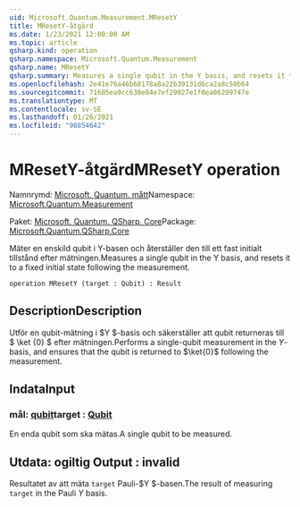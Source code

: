 ```yaml
---
uid: Microsoft.Quantum.Measurement.MResetY
title: MResetY-åtgärd
ms.date: 1/23/2021 12:00:00 AM
ms.topic: article
qsharp.kind: operation
qsharp.namespace: Microsoft.Quantum.Measurement
qsharp.name: MResetY
qsharp.summary: Measures a single qubit in the Y basis, and resets it to a fixed initial state following the measurement.
ms.openlocfilehash: 2e41e76a46b68178a8a22b39131d6ca2a8c50b64
ms.sourcegitcommit: 71605ea9cc630e84e7ef29027e1f0ea06299747e
ms.translationtype: MT
ms.contentlocale: sv-SE
ms.lasthandoff: 01/26/2021
ms.locfileid: "98854642"
---
```

# <a name="mresety-operation"></a><span data-ttu-id="183c5-102">MResetY-åtgärd</span><span class="sxs-lookup"><span data-stu-id="183c5-102">MResetY operation</span></span>

<span data-ttu-id="183c5-103">Namnrymd: [Microsoft. Quantum. mått](xref:Microsoft.Quantum.Measurement)</span><span class="sxs-lookup"><span data-stu-id="183c5-103">Namespace: [Microsoft.Quantum.Measurement](xref:Microsoft.Quantum.Measurement)</span></span>

<span data-ttu-id="183c5-104">Paket: [Microsoft. Quantum. QSharp. Core](https://nuget.org/packages/Microsoft.Quantum.QSharp.Core)</span><span class="sxs-lookup"><span data-stu-id="183c5-104">Package: [Microsoft.Quantum.QSharp.Core](https://nuget.org/packages/Microsoft.Quantum.QSharp.Core)</span></span>


<span data-ttu-id="183c5-105">Mäter en enskild qubit i Y-basen och återställer den till ett fast initialt tillstånd efter mätningen.</span><span class="sxs-lookup"><span data-stu-id="183c5-105">Measures a single qubit in the Y basis, and resets it to a fixed initial state following the measurement.</span></span>

```qsharp
operation MResetY (target : Qubit) : Result
```


## <a name="description"></a><span data-ttu-id="183c5-106">Description</span><span class="sxs-lookup"><span data-stu-id="183c5-106">Description</span></span>

<span data-ttu-id="183c5-107">Utför en qubit-mätning i $Y $-basis och säkerställer att qubit returneras till $ \ket {0} $ efter mätningen.</span><span class="sxs-lookup"><span data-stu-id="183c5-107">Performs a single-qubit measurement in the $Y$-basis, and ensures that the qubit is returned to $\ket{0}$ following the measurement.</span></span>

## <a name="input"></a><span data-ttu-id="183c5-108">Indata</span><span class="sxs-lookup"><span data-stu-id="183c5-108">Input</span></span>

### <a name="target--qubit"></a><span data-ttu-id="183c5-109">mål: [qubit](xref:microsoft.quantum.lang-ref.qubit)</span><span class="sxs-lookup"><span data-stu-id="183c5-109">target : [Qubit](xref:microsoft.quantum.lang-ref.qubit)</span></span>

<span data-ttu-id="183c5-110">En enda qubit som ska mätas.</span><span class="sxs-lookup"><span data-stu-id="183c5-110">A single qubit to be measured.</span></span>



## <a name="output--__invalidresult__"></a><span data-ttu-id="183c5-111">Utdata: __ogiltig <Result>__</span><span class="sxs-lookup"><span data-stu-id="183c5-111">Output : __invalid<Result>__</span></span>

<span data-ttu-id="183c5-112">Resultatet av att mäta `target` Pauli-$Y $-basen.</span><span class="sxs-lookup"><span data-stu-id="183c5-112">The result of measuring `target` in the Pauli $Y$ basis.</span></span>